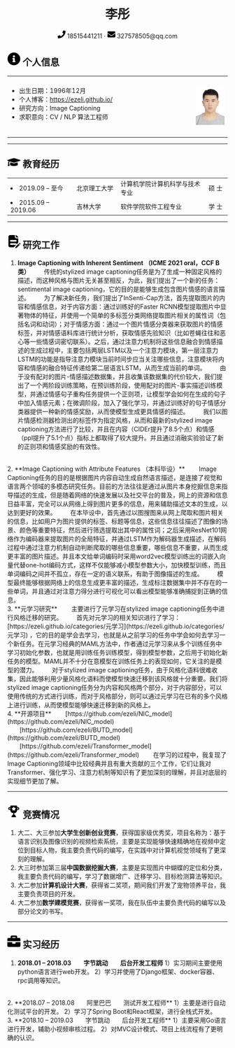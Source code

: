 <center>
    <h1>李彤</h1>
    <div>
        <span>
            <img src="assets/phone-solid.svg" width="18px">
            18515441211
        </span>
        ·
        <span>
            <img src="assets/envelope-solid.svg" width="18px">
            327578505@qq.com
        </span>
    </div>
</center>

## <img src="assets/info.svg" width="30px"> 个人信息

<table>
<tr>
<td width=80% style="border:none" align=left>
<ul style="margin:10px; padding:10px;">
  <li>
   出生日期：1996年12月
  </li>
  <li>
   个人博客：<a href="https://ezeli.github.io/">https://ezeli.github.io/</a>
  </li>
  <li>
   研究方向：Image Captioning
  </li>
  <li>
   求职意向：CV / NLP 算法工程师
  </li>
<ul>
</td>
<td width=15% style="border:none" align=right>
  <img src="assets/photo2.jpg">
</td>
</tr>
</table>

---

## <img src="assets/graduation-cap-solid.svg" width="30px"> 教育经历

<table>
<tr>
  <td width=30% style="border:none">
    <li>2019.09 – 至今</li>
  </td>
  <td width=20% style="border:none">
    北京理工大学
  </td>
  <td width=40% style="border:none">
    计算机学院计算机科学与技术专业
  </td>
  <td width=10% style="border:none">
    硕 士
  </td>
</tr>
<tr>
  <td width=30% style="border:none">
    <li>2015.09 – 2019.06</li>
  </td>
  <td width=20% style="border:none">
    吉林大学
  </td>
  <td width=40% style="border:none">
    软件学院软件工程专业
  </td>
  <td width=10% style="border:none">
    学 士
  </td>
</tr>
</table>

---

## <img src="assets/papers.svg" width="30px"> 研究工作
1. **Image Captioning with Inherent Sentiment （ICME 2021 oral，CCF B类）**
　　传统的stylized image captioning任务是为了生成一种固定风格的描述，而这种风格与图片无关甚至相反，为此，我们提出了一个新的任务：sentimental image captioning，它的目的是能够生成包含图片情感的语言描述。
　　为了解决新任务，我们提出了InSenti-Cap方法，首先提取图片的内容和情感信息，对于内容方面：通过训练好的Faster RCNN模型提取图片中显著物体的特征，并使用一个简单的多标签分类网络提取图片相关的属性词（包括名词和动词）；对于情感方面：通过一个图片情感分类器来获取图片的情感标签，并对情感语料库进行统计分析，获取情感先验知识（比如苍蝇往往和恶心等一些情感词密切联系）。之后，通过注意力机制将这些信息融合到情感描述的生成过程中，主要包括两层LSTM以及一个注意力模块，第一层注意力LSTM的功能是指导注意力模块当前时间步应当关注哪些信息，注意模块将内容和情感的融合特征传递给第二层语言LSTM，从而生成当前的单词。
　　由于没有配对的图片-情感描述数据集，并且收集该数据集的代价较大，我们提出了一个两阶段训练策略，在预训练阶段，使用配对的图片-事实描述训练模型，并通过情感句子重构任务提供一个正则项，让模型学会如何在生成的句子中加入情感元素；在微调阶段，加入了强化学习，并通过训练好的句子情感分类器提供一种新的情感奖励，从而使模型生成更具情感的描述。
　　我们以图片情感检测器检测出的标签作为指定风格，从而和最新的stylized image captioning方法进行了比较，并且在内容（CIDEr提升了8.5个点）和情感（ppl提升了5.1个点）指标上都取得了较大提升。并且通过消融实验验证了新的正则项和情感奖励的有效性。
<br>
2. **Image Captioning with Attribute Features （本科毕设）**
　　Image Captioning任务的目的是根据图片内容自动生成自然语言描述，是连接了视觉和语言两个领域的多模态研究任务。目前的方法往往是通过从图片本身挖掘信息来指导描述的生成，但是随着网络的快速发展以及社交平台的普及，网上的资源和信息日益丰富，完全可以从网络上得到图片更多的信息，用来辅助描述文本的生成，以达到更好的效果。
　　在本毕设中，首先通过以图搜图来从网上爬取和图片相关的信息，比如用户为图片提供的标签、标题等信息，这些信息往往描述了图像的场景、颜色等重要特征，然后进行筛选提取出其中的属性词；之后采用ResNet101网络作为编码器来提取图片的全局特征，并通过LSTM作为解码器生成描述，在解码过程中通过注意力机制自动判断爬取的哪些信息重要，哪些信息不重要，从而生成更丰富的图片描述。并且本文给单词编码时采用word2vec模型训练出的词嵌入向量代替one-hot编码方式，这样不仅能够减小模型参数大小，加快模型训练，而且单词编码之间并不孤立，存在一定的语义联系，有助于图像描述的生成。
　　模型最终能够根据网络上的信息生成更丰富的描述，生成标注数据集中并不存在的一些单词，并且通过对注意力得分进行可视化可以看出模型能够准确捕捉到正确的信息。
<br>
 3. **元学习研究**
　　主要进行了元学习在stylized image captioning任务中进行风格迁移的研究。
　　首先对元学习的相关知识进行了学习：[https://ezeli.github.io/categories/元学习](https://ezeli.github.io/categories/元学习) ，它的目的是学会去学习，也就是从之前学习的任务中学会如何去学习一个新任务。在元学习经典的MAML方法中，作者通过元学习来从多个训练任务中学习初始化参数，也就是用训练任务训练模型，得到模型参数，之后用于初始化新任务的模型。MAML并不十分在意模型在训练任务上的表现如何，它关注的是模型的潜力。
　　对于stylized image captioning任务，由于风格化语料很难收集，因此能够利用少量风格化语料而使模型快速迁移到该风格就十分重要。我们将stylized image captioning任务分为内容和风格两个部分，对于内容部分，可以使用传统的方式进行训练，而对于风格部分，则可以通过元学习在已有的多个风格上进行训练，从而使模型能够快速迁移到新的风格上。
<br>
 4. **开源项目**
　　[https://github.com/ezeli/NIC_model](https://github.com/ezeli/NIC_model)
　　[https://github.com/ezeli/BUTD_model](https://github.com/ezeli/BUTD_model)
　　[https://github.com/ezeli/Transformer_model](https://github.com/ezeli/Transformer_model)
　　在学习的过程中，我复现了Image Captioning领域中比较经典并且有重大贡献的三个工作，它们让我对Transformer、强化学习、注意力机制等知识有了更加深刻的理解，并且对底层的实现细节更加了解。

---

## <img src="assets/reward.svg" width="30px"> 竞赛情况

 1. 大二、大三参加**大学生创新创业竞赛**，获得国家级优秀奖，项目名称为：基于语言识别及图像识别的视频检索系统，主要是实现能够快速精确地在视频中定位到目标人物，我主要负责代码的编写，在实践中对计算机视觉领域有了更深刻的理解。
 2. 大三时参加第三届**中国数据挖掘大赛**，主要是实现图片中蝴蝶的定位和分类，我主要负责代码的编写，学习了数据增广、迁移学习、目标检测算法等知识。
 3. 大二参加**计算机设计大赛**，获得省二奖项，期间我们开发了宠物领养平台，我主要负责项目的开发。
 4. 大二参加**数学建模竞赛**，获得省一奖项，我在队伍中主要负责代码的编写以及部分论文的书写。

---

## <img src="assets/briefcase-solid.svg" width="30px"> 实习经历

 1. **2018.01 – 2018.03　　字节跳动　　后台开发工程师**
1）实习期间主要使用python语言进行web开发。
2）学习并使用了Django框架、docker容器、rpc调用等知识。
<br>
 2. **2018.07 – 2018.08　　阿里巴巴　　测试开发工程师**
1）主要是进行自动化测试平台的开发。
2）学习了Spring Boot和React框架，进行全栈式开发。
<br>
 3. **2018.10 – 2019.03　　字节跳动　　后台开发工程师**
1）主要采用Go语言进行开发，辅助小视频审核过程。
2）对MVC设计模式、项目上线流程有了更明确的认识。
